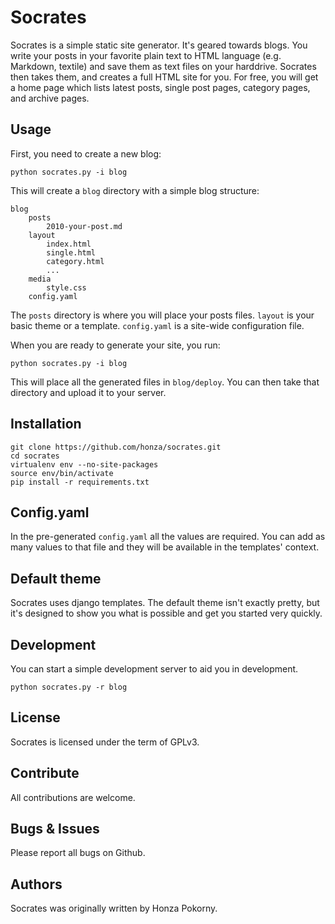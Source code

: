 # Socrates

Socrates is a simple static site generator. It's geared towards blogs. You
write your posts in your favorite plain text to HTML language (e.g. Markdown,
textile) and save them as text files on your harddrive. Socrates then takes
them, and creates a full HTML site for you. For free, you will get a home page
which lists latest posts, single post pages, category pages, and archive pages.

## Usage

First, you need to create a new blog:

    python socrates.py -i blog

This will create a `blog` directory with a simple blog structure:

    blog
        posts
            2010-your-post.md
        layout
            index.html
            single.html
            category.html
            ...
        media
            style.css
        config.yaml

The `posts` directory is where you will place your posts files. `layout` is
your basic theme or a template. `config.yaml` is a site-wide configuration
file.

When you are ready to generate your site, you run:

    python socrates.py -i blog

This will place all the generated files in `blog/deploy`. You can then take
that directory and upload it to your server.

## Installation

    git clone https://github.com/honza/socrates.git
    cd socrates
    virtualenv env --no-site-packages
    source env/bin/activate
    pip install -r requirements.txt

## Config.yaml

In the pre-generated `config.yaml` all the values are required. You can add as
many values to that file and they will be available in the templates' context.

## Default theme

Socrates uses django templates. The default theme isn't exactly pretty, but
it's designed to show you what is possible and get you started very quickly.

## Development

You can start a simple development server to aid you in development.

    python socrates.py -r blog

## License

Socrates is licensed under the term of GPLv3.

## Contribute

All contributions are welcome. 

## Bugs & Issues

Please report all bugs on Github.

## Authors

Socrates was originally written by Honza Pokorny.
